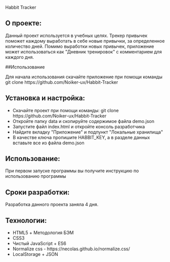 Habbit Tracker
<h2>О проекте:</h2>
<p>Данный проект используется в учебных целях. Трекер привычек поможет каждому выработать в себе новые привычки, за определенное количество дней. Помимо выработки новых привычек, приложение может использоваться как "Дневник тренировок" с комментарием для каждого дня. </p>
##Использование
<p>Для начала использования скачайте приложение при помощи команды git clone https://github.com/Noiker-ux/Habbit-Tracker </p>
<h2>Установка и настройка:</h2>
<ul>
  <li>Скачайте проект при помощи команды: git clone https://github.com/Noiker-ux/Habbit-Tracker</li>
  <li>Откройте папку data и скопируйте содержимое файла demo.json</li>
  <li>Запустите файл index.html и откройте консоль разработчика</li>
  <li>Найдите вкладку "Приложение" и подпункт "Локальные хранилища"</li>
  <li>В качестве ключа пропишите HABBIT_KEY, а в разделе данных вставьте все из файла demo.json</li>
</ul>
<h2>Использование:</h2>
<p>При первом запуске программы вы получите инструкцию по использованию программы</p>
<h2>Сроки разработки:</h2>
<p>Разработка данного проекта заняла 4 дня.</p>
<h2>Технологии:</h2>
<ul>
<li>HTML5 + Методология БЭМ</li>
<li>CSS3</li>
<li>Чистый JavaScript + ES6</li>
<li>Normalize css - https://necolas.github.io/normalize.css/</li>
<li>LocalStorage + JSON</li>
</ul>
